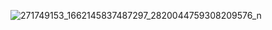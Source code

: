 
![271749153_1662145837487297_2820044759308209576_n](https://user-images.githubusercontent.com/71754731/149667317-263e0354-20f0-43e0-a0a9-161aa38b0482.jpg)
